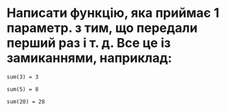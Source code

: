 # Написати функцію, яка приймає 1 параметр. з тим, що передали перший раз і т. д. Все це із замиканнями, наприклад:

````
sum(3) = 3

sum(5) = 8

sum(20) = 28
````